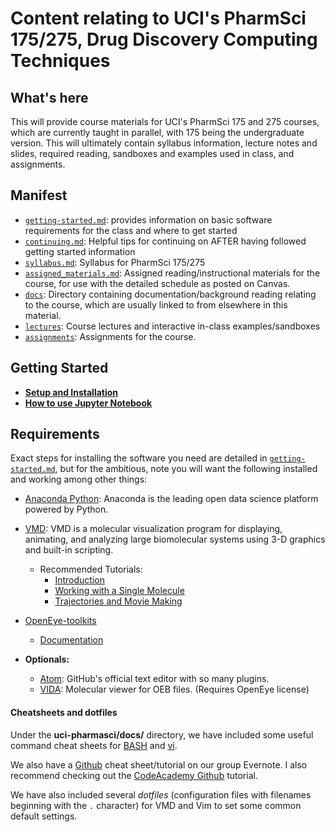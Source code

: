 # Content relating to UCI's PharmSci 175/275, Drug Discovery Computing Techniques

## What's here
This will provide course materials for UCI's PharmSci 175 and 275 courses, which are currently taught in parallel, with 175 being the undergraduate version.
This will ultimately contain syllabus information, lecture notes and slides, required reading, sandboxes and examples used in class, and assignments.

## Manifest
- [`getting-started.md`](getting-started.md): provides information on basic software requirements for the class and where to get started
- [`continuing.md`](continuing.md): Helpful tips for continuing on AFTER having followed getting started information
- [`syllabus.md`](syllabus.md): Syllabus for PharmSci 175/275
- [`assigned_materials.md`](assigned_materials.md): Assigned reading/instructional materials for the course, for use with the detailed schedule as posted on Canvas.
- [`docs`](docs): Directory containing documentation/background reading relating to the course, which are usually linked to from elsewhere in this material.
- [`lectures`](lectures): Course lectures and interactive in-class examples/sandboxes
- [`assignments`](assignments): Assignments for the course.

## Getting Started
- **[Setup and Installation](getting-started.md)**
- **[How to use Jupyter Notebook](http://jupyter-notebook-beginner-guide.readthedocs.io/en/latest/execute.html)**

## Requirements

Exact steps for installing the software you need are detailed in [`getting-started.md`](getting-started.md), but for the ambitious, note you will want the following installed and working among other things:
- [Anaconda Python](https://www.continuum.io/downloads): Anaconda is the leading open data science platform powered by Python.
- [VMD](http://www.ks.uiuc.edu/Development/Download/download.cgi?PackageName=VMD): VMD is a molecular visualization program for displaying, animating, and analyzing large biomolecular systems using 3-D graphics and built-in scripting.
  - Recommended Tutorials:
    - [Introduction](http://www.ks.uiuc.edu/Training/Tutorials/vmd/tutorial-html/node1.html)
    - [Working with a Single Molecule](http://www.ks.uiuc.edu/Training/Tutorials/vmd/tutorial-html/node2.html)
    - [Trajectories and Movie Making](http://www.ks.uiuc.edu/Training/Tutorials/vmd/tutorial-html/node3.html)
- [OpenEye-toolkits](https://www.eyesopen.com/toolkit-development)
  - [Documentation](https://docs.eyesopen.com/toolkits/python/index.html)

- **Optionals:**
  - [Atom](https://atom.io/): GitHub's official text editor with so many plugins.
  - [VIDA](https://www.eyesopen.com/vida): Molecular viewer for OEB files. (Requires OpenEye license)

#### Cheatsheets and dotfiles
Under the **uci-pharmasci/docs/** directory, we have included some useful command cheat sheets for [BASH](https://github.com/nathanmlim/blues-apps/tree/master/docs/bash_cheatsheet.jpg) and [vi](https://github.com/nathanmlim/blues-apps/tree/master/docs/vi_cheatsheet.pdf).

We also have a [Github](https://www.evernote.com/shard/s26/sh/ae73a67b-4d7a-4e97-a896-cef5473db895/178762935c73b559) cheat sheet/tutorial on our group Evernote. I also recommend checking out the [CodeAcademy Github](https://www.codecademy.com/learn/learn-git) tutorial.

We have also included several _dotfiles_ (configuration files with filenames beginning with the `.` character) for VMD and Vim to set some common default settings.
